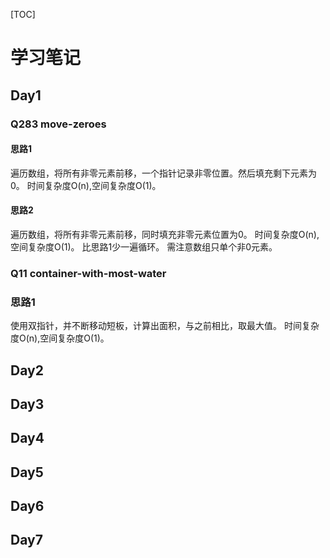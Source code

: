 [TOC]
# 学习笔记

## Day1
### Q283 move-zeroes
#### 思路1
遍历数组，将所有非零元素前移，一个指针记录非零位置。然后填充剩下元素为0。
时间复杂度O(n),空间复杂度O(1)。

#### 思路2
遍历数组，将所有非零元素前移，同时填充非零元素位置为0。
时间复杂度O(n),空间复杂度O(1)。
比思路1少一遍循环。
需注意数组只单个非0元素。

### Q11 container-with-most-water
### 思路1
使用双指针，并不断移动短板，计算出面积，与之前相比，取最大值。
时间复杂度O(n),空间复杂度O(1)。

## Day2

## Day3

## Day4

## Day5

## Day6

## Day7

